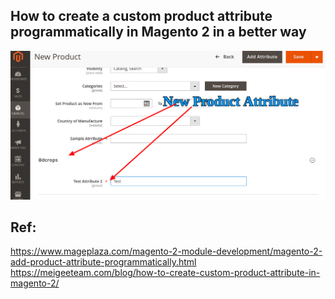 
## How to create a custom product attribute programmatically in Magento 2 in a better way




![productAttribute](docs/productAttribute.png)


## Ref:

https://www.mageplaza.com/magento-2-module-development/magento-2-add-product-attribute-programmatically.html
https://meigeeteam.com/blog/how-to-create-custom-product-attribute-in-magento-2/
